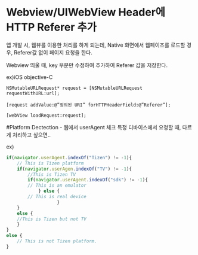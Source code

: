 # Webview/UIWebView Header에 HTTP Referer 추가

앱 개발 시, 웹뷰를 이용한 처리를 하게 되는데,
Native 화면에서 웹페이즈를 로드할 경우, Referer값 없이 페이지 요청을 한다.

Webview 띄울 때, key 부분만 수정하여 추가하여 Referer 값을 저장한다.


ex)iOS objective-C
```
NSMutableURLRequest* request = [NSMutableURLRequest requestWithURL:url];

[request addValue:@”정의된 URI” forHTTPHeaderField:@”Referer”];

[webView loadRequest:request];
```
#Platform Dectection - 웹에서 userAgent 체크
특정 디바이스에서 요청할 때, 다르게 처리하고 싶으면..

ex)
```javascript
if(navigator.userAgent.indexOf("Tizen") != -1){
    // This is Tizen platform
    if(navigator.userAgen.indexOf("TV") != -1){
        //This is Tizen TV
        if(navigator.userAgent.indexOf("sdk") != -1){
        // This is an emulator
            } else {
        // This is real device
                   }
    } 
    else {
    //This is Tizen but not TV
    }
}
else {
    // This is not Tizen platform.
}
```

